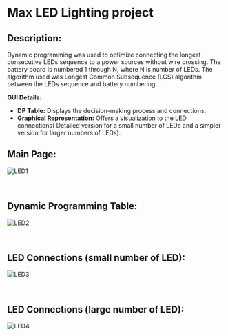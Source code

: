 # Max LED Lighting project

## **Description:**
Dynamic programming was used to optimize connecting the longest consecutive LEDs sequence to a power sources without wire crossing. The battery board is numbered 1 through N, where N is number of LEDs. The algorithm used was Longest Common Subsequence (LCS) algorithm between the LEDs sequence and battery numbering.

**GUI Details:**
- **DP Table:** Displays the decision-making process and connections.
- **Graphical Representation:** Offers a visualization to the LED connections( Detailed version for a small number of LEDs and a simpler version for larger numbers of LEDs).



## Main Page:
![LED1](https://github.com/hanadiasfour/Max-LED-Lighting/assets/91291021/ec6584f9-ece9-4e49-a395-600ca4650bc8)


<br>

## Dynamic Programming Table:
![LED2](https://github.com/hanadiasfour/Max-LED-Lighting/assets/91291021/b9dcb647-dde0-4b65-a105-568c61cc02d9)


<br>

## LED Connections (small number of LED):
![LED3](https://github.com/hanadiasfour/Max-LED-Lighting/assets/91291021/159c95ec-f295-4d08-b7a5-caa7f6251cfc)


<br>

## LED Connections (large number of LED):
![LED4](https://github.com/hanadiasfour/Max-LED-Lighting/assets/91291021/5e11ece9-e46d-464c-9547-7f1d4c273fae)




